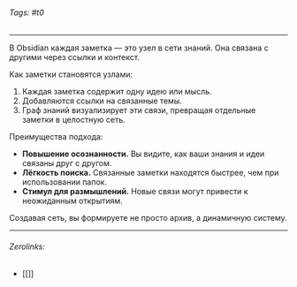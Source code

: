 ###### Tags:  #t0
___
В Obsidian каждая заметка — это узел в сети знаний. Она связана с другими через ссылки и контекст.

Как заметки становятся узлами:

1. Каждая заметка содержит одну идею или мысль.
2. Добавляются ссылки на связанные темы.
3. Граф знаний визуализирует эти связи, превращая отдельные заметки в целостную сеть.

Преимущества подхода:

- **Повышение осознанности.** Вы видите, как ваши знания и идеи связаны друг с другом.
- **Лёгкость поиска.** Связанные заметки находятся быстрее, чем при использовании папок.
- **Стимул для размышлений.** Новые связи могут привести к неожиданным открытиям.

Создавая сеть, вы формируете не просто архив, а динамичную систему.
___
###### Zerolinks: 
- [[]]